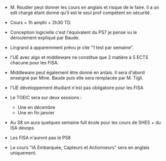 
- M. Roudier peut donner les cours en anglais et risque de le faire. Il a un edt chargé étant donné qu'il est le seul prof compétent en sécurité.
- Cours = 1h amphi + 2h30 TD.
- Conception logicielle c'est l'équivalent du PS7 je pense vu le déroulement expliqué par Baude.
- Lingrand à apparemment prévu je cite "1 test par semaine".
- l'UE avec algo et middleware ne constitue que 2 matière à 5 ECTS chacune pour les FISA.
- Middleware peut également être donné en anlais. Il sera d'abord enseigné par Mme. Baude puis elle sera remplacée par M. Tigli.

- l'UE développement étudiant n'est pas obligatoire pour les FISA

- Le TOEIC sera sur deux sessions :
	- Une en décembre
	- Une en fin janvier

- Au S8 on aura quelques semaine full école pour les cours de SHES + du ISA devops
- Les FISA n'auront pas le PS8
- Le cours "IA Embarquée, Capteurs et Actionneurs" sera en anglais uniquement.
